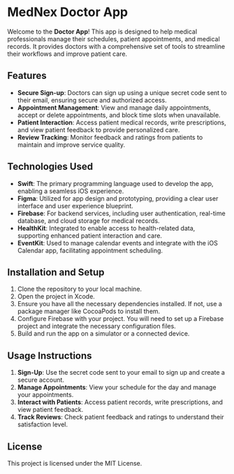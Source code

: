 # MedNex Doctor App 

Welcome to the **Doctor App**! This app is designed to help medical professionals manage their schedules, patient appointments, and medical records. It provides doctors with a comprehensive set of tools to streamline their workflows and improve patient care.

## Features

- **Secure Sign-up**: Doctors can sign up using a unique secret code sent to their email, ensuring secure and authorized access.
- **Appointment Management**: View and manage daily appointments, accept or delete appointments, and block time slots when unavailable.
- **Patient Interaction**: Access patient medical records, write prescriptions, and view patient feedback to provide personalized care.
- **Review Tracking**: Monitor feedback and ratings from patients to maintain and improve service quality.

## Technologies Used

- **Swift**: The primary programming language used to develop the app, enabling a seamless iOS experience.
- **Figma**: Utilized for app design and prototyping, providing a clear user interface and user experience blueprint.
- **Firebase**: For backend services, including user authentication, real-time database, and cloud storage for medical records.
- **HealthKit**: Integrated to enable access to health-related data, supporting enhanced patient interaction and care.
- **EventKit**: Used to manage calendar events and integrate with the iOS Calendar app, facilitating appointment scheduling.

## Installation and Setup

1. Clone the repository to your local machine.
2. Open the project in Xcode.
3. Ensure you have all the necessary dependencies installed. If not, use a package manager like CocoaPods to install them.
4. Configure Firebase with your project. You will need to set up a Firebase project and integrate the necessary configuration files.
5. Build and run the app on a simulator or a connected device.

## Usage Instructions

1. **Sign-Up**: Use the secret code sent to your email to sign up and create a secure account.
2. **Manage Appointments**: View your schedule for the day and manage your appointments.
3. **Interact with Patients**: Access patient records, write prescriptions, and view patient feedback.
4. **Track Reviews**: Check patient feedback and ratings to understand their satisfaction level.

## License

This project is licensed under the MIT License. 
